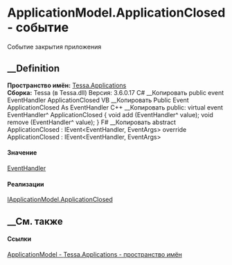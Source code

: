 # ApplicationModel.ApplicationClosed - событие
Событие закрытия приложения
## __Definition
 **Пространство имён:** [Tessa.Applications](N_Tessa_Applications.htm)  
 **Сборка:** Tessa (в Tessa.dll) Версия: 3.6.0.17
C# __Копировать
     public event EventHandler ApplicationClosed
VB __Копировать
     Public Event ApplicationClosed As EventHandler
C++ __Копировать
     public:
    virtual  event EventHandler^ ApplicationClosed {
    	void add (EventHandler^ value);
    	void remove (EventHandler^ value);
    }
F# __Копировать
     abstract ApplicationClosed : IEvent<EventHandler,
        EventArgs>
    override ApplicationClosed : IEvent<EventHandler,
        EventArgs>
#### Значение
[EventHandler](https://learn.microsoft.com/dotnet/api/system.eventhandler)
#### Реализации
[IApplicationModel.ApplicationClosed](E_Tessa_Applications_IApplicationModel_ApplicationClosed.htm)  
##  __См. также
#### Ссылки
[ApplicationModel - ](T_Tessa_Applications_ApplicationModel.htm)
[Tessa.Applications - пространство имён](N_Tessa_Applications.htm)
